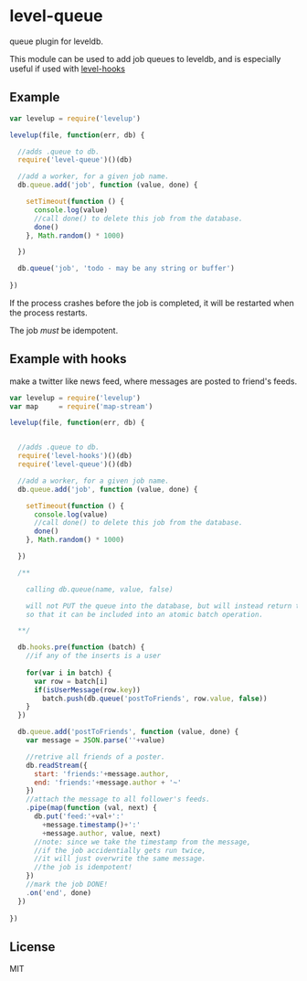 # level-queue

queue plugin for leveldb.

This module can be used to add job queues to leveldb,
and is especially useful if used with [level-hooks](https://github.com/dominictarr/level-hooks)

## Example

``` js
var levelup = require('levelup')

levelup(file, function(err, db) {

  //adds .queue to db.
  require('level-queue')()(db)

  //add a worker, for a given job name.
  db.queue.add('job', function (value, done) {

    setTimeout(function () {
      console.log(value)
      //call done() to delete this job from the database.
      done()
    }, Math.random() * 1000)

  })

  db.queue('job', 'todo - may be any string or buffer')
  
})

```

If the process crashes before the job is completed, 
it will be restarted when the process restarts.

The job *must* be idempotent.


## Example with hooks

make a twitter like news feed, 
where messages are posted to friend's feeds.

``` js
var levelup = require('levelup')
var map     = require('map-stream')

levelup(file, function(err, db) {


  //adds .queue to db.
  require('level-hooks')()(db)
  require('level-queue')()(db)

  //add a worker, for a given job name.
  db.queue.add('job', function (value, done) {

    setTimeout(function () {
      console.log(value)
      //call done() to delete this job from the database.
      done()
    }, Math.random() * 1000)

  })

  /**

    calling db.queue(name, value, false)

    will not PUT the queue into the database, but will instead return the insert
    so that it can be included into an atomic batch operation.

  **/

  db.hooks.pre(function (batch) {
    //if any of the inserts is a user 
    
    for(var i in batch) {
      var row = batch[i]
      if(isUserMessage(row.key))
        batch.push(db.queue('postToFriends', row.value, false))
    }
  })

  db.queue.add('postToFriends', function (value, done) {
    var message = JSON.parse(''+value)

    //retrive all friends of a poster.
    db.readStream({
      start: 'friends:'+message.author, 
      end: 'friends:'+message.author + '~'
    })
    //attach the message to all follower's feeds.
    .pipe(map(function (val, next) {
      db.put('feed:'+val+':'
        +message.timestamp()+':'
        +message.author, value, next)
      //note: since we take the timestamp from the message,
      //if the job accidentially gets run twice,
      //it will just overwrite the same message.
      //the job is idempotent!
    })
    //mark the job DONE!
    .on('end', done)
  })
  
})

```


## License

MIT
